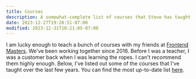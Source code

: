 ```yaml
---
title: Courses
description: A somewhat-complete list of courses that Steve has taught with Frontend Masters.
date: 2023-12-27T19:28:51-07:00
modified: 2023-12-31T10:21:05-07:00
---
```


I am lucky enough to teach a bunch of courses with my friends at [Frontend Masters](https://frontendmasters.com). We've been working together since 2016. Before I was a teacher, I was a customer back when I was learning the ropes. I can't recommend them highly enough. Below, I've listed out some of the courses that I've taught over the last few years. You can find the most up-to-date list [here](https://frontendmasters.com/teachers/steve-kinney/).
